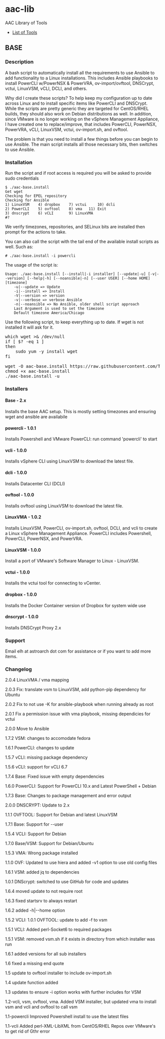 # aac-lib
AAC Library of Tools

- <a href=https://github.com/Texiwill/aac-lib/tree/master/>List of Tools</a>

## BASE 

### Description
A bash script to automatically install all the requirements to use Ansible
to add functionality to a Linux installations. This includes Ansible playbooks
to install PowerCLI w/PowerNSX & PowerVRA, ov-import/ovftool, DNSCrypt,
vctui, LinuxVSM, vCLI, DCLI, and others.

Why did I create these scripts?  To help keep my configuration up
to date across Linux and to install specific items like PowerCLI and
DNSCrypt. While the scripts are pretty generic they are targeted for
CentOS/RHEL builds, they should also work on Debian distributions as
well. In addition, since VMware is no longer working on the vSphere
Management Appliance, I have created one to replace/improve, that includes
PowerCLI, PowerNSX, PowerVRA, vCLI, LinuxVSM, vctui, ov-import.sh,
and ovftool.

The problem is that you need to install a few things before you can
begin to use Ansible. The main script installs all those necessary bits,
then switches to use Ansible.

### Installation
Run the script and if root access is required you will be asked to
provide sudo credentials

	$ ./aac-base.install
	Get wget
	Checking for EPEL repository
	Checking for Ansible
	1) LinuxVSM    4) dropbox    7) vctui	  10) dcli
	2) PowerCLI    5) ovftool    8) vma	  11) Exit
	3) dnscrypt    6) vCLI	     9) LinuxVMA
	#? 

We verify timezones, repositories, and SELinux bits are installed then
prompt for the actions to take. 

You can also call the script with the tail end of the available install
scripts as well. Such as:

	# ./aac-base.install -i powercli

The usage of the script is:

	Usage: ./aac-base.install [--install|-i installer] [--update|-u] [-v|--version] [--help|-h] [--noansible|-n] [--user USER] [--home HOME] [timezone]
		-u|--update => Update
		-i|--install => Install
		-V|--version => version
		-v|--verbose => verbose Ansible
		-n|--noansible => No Ansible, older shell script approach
		Last Argument is used to set the timezone
		Default timezone America/Chicago

Use the following script, to keep everything up to date. If wget is not
installed it will ask for it.

<pre>
which wget >& /dev/null
if [ $? -eq 1 ]
then
    sudo yum -y install wget
fi

wget -O aac-base.install https://raw.githubusercontent.com/Texiwill/aac-lib/master/base/aac-base.install
chmod +x aac-base.install
./aac-base.install -u
</pre>

### Installers

#### Base - 2.x
Installs the base AAC setup. This is mostly setting timezones and ensuring wget and ansible are availabile

#### powercli - 1.0.1
Installs Powershell and VMware PowerCLI: run command 'powercli' to start

#### vcli - 1.0.0
Installs vSphere CLI using LinuxVSM to download the latest file.

#### dcli - 1.0.0
Installs Datacenter CLI (DCLI)

#### ovftool - 1.0.0
Installs ovftool using LinuxVSM to download the latest file.

#### LinuxVMA - 1.0.2
Installs LinuxVSM, PowerCLI, ov-import.sh, ovftool, DCLI, and vcli to create
a Linux vSphere Management Appliance.  PowerCLI includes Powershell,
PowerCLI, PowerNSX, and PowerVRA.

#### LinuxVSM - 1.0.0
Install a port of VMware's Software Manager to Linux - LinuxVSM.

#### vctui - 1.0.0
Installs the vctui tool for connecting to vCenter.

#### dropbox - 1.0.0
Installs the Docker Container version of Dropbox for system wide use

#### dnscrypt - 1.0.0
Installs DNSCrypt Proxy 2.x

### Support
Email elh at astroarch dot com for assistance or if you want to add
more items.

### Changelog
2.0.4 LinuxVMA / vma mapping

2.0.3 Fix: translate vsm to LinuxVSM, add python-pip dependency for Ubuntu

2.0.2 Fix to not use -K for ansible-playbook when running already as root

2.0.1 Fix a permission issue with vma playbook, missing dependicies for vctui

2.0.0 Move to Ansible

1.7.2 VSM: changes to accomodate fedora

1.6.1 PowerCLI: changes to update

1.5.7 vCLI: missing package dependency

1.5.6 vCLI: support for vCLI 6.7

1.7.4 Base: Fixed issue with empty dependencies

1.6.0 PowerCLI: Support for PowerCLI 10.x and Latest PowerShell + Debian

1.7.3 Base: Changes to package management and error output

2.0.0 DNSCRYPT: Update to 2.x

1.1.1 OVFTOOL: Support for Debian and latest LinuxVSM

1.7.1 Base: Support for --user

1.5.4 VCLI: Support for Debian

1.7.0 Base/VSM: Support for Debian/Ubuntu

1.5.3 VMA: Wrong package installed

1.1.0 OVF: Updated to use hiera and added -v1 option to use old config files

1.6.1 VSM: added jq to dependencies

1.0.1 DNScrypt: switched to use GitHub for code and updates

1.6.4 moved update to not require root

1.6.3 fixed startsrv to always restart

1.6.2 added -h|--home option

1.5.2 VCLI: 1.0.1 OVFTOOL: update to add -f to vsm

1.5.1 VCLI: Added perl-Socket6 to required packages

1.5.1 VSM: removed vsm.sh if it exists in directory from which installer was run

1.6.1 added versions for all sub installers

1.6 fixed a missing end quote

1.5 update to ovftool installer to include ov-import.sh

1.4 update function added

1.3 updates to ensure -i option works with further includes for VSM

1.2-vcli, vsm, ovftool, vma. Added VSM installer, but updated vma to install vsm and vcli and ovftool to call vsm

1.1-powercli Improved Powershell install to use the latest files

1.1-vcli Added perl-XML-LibXML from CentOS/RHEL Repos over VMware's to
get rid of Gthr error
